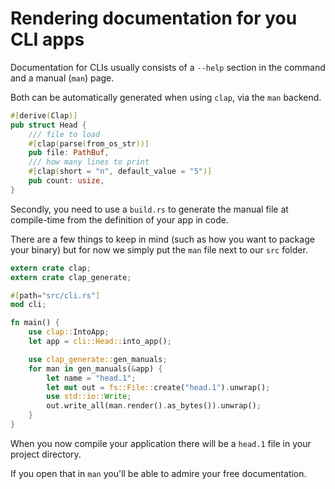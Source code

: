 # Rendering documentation for you CLI apps

Documentation for CLIs usually consists of
a `--help` section in the command
and a manual (`man`) page.

Both can be automatically generated
when using `clap`,
via the `man` backend.

```rust
#[derive(Clap)]
pub struct Head {
    /// file to load
    #[clap(parse(from_os_str))]
    pub file: PathBuf,
    /// how many lines to print
    #[clap(short = "n", default_value = "5")]
    pub count: usize,
}
```

Secondly, you need to use a `build.rs`
to generate the manual file at compile-time
from the definition of your app
in code.

There are a few things to keep in mind
(such as how you want to package your binary)
but for now
we simply put the `man` file
next to our `src` folder.

```rust
extern crate clap;
extern crate clap_generate;

#[path="src/cli.rs"]
mod cli;

fn main() {
    use clap::IntoApp;
    let app = cli::Head::into_app();

    use clap_generate::gen_manuals;
    for man in gen_manuals(&app) {
        let name = "head.1";
        let mut out = fs::File::create("head.1").unwrap();
        use std::io::Write;
        out.write_all(man.render().as_bytes()).unwrap();
    }
}
```

When you now compile your application
there will be a `head.1` file 
in your project directory.

If you open that in `man`
you'll be able to admire your free documentation.
